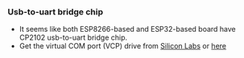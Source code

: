 ### Usb-to-uart bridge chip
* It seems like both ESP8266-based and ESP32-based board have CP2102 usb-to-uart bridge chip.
* Get the virtual COM port (VCP) drive from [Silicon Labs](https://www.silabs.com/developers/usb-to-uart-bridge-vcp-drivers) or [here](CP210x_Universal_Windows_Driver.zip)